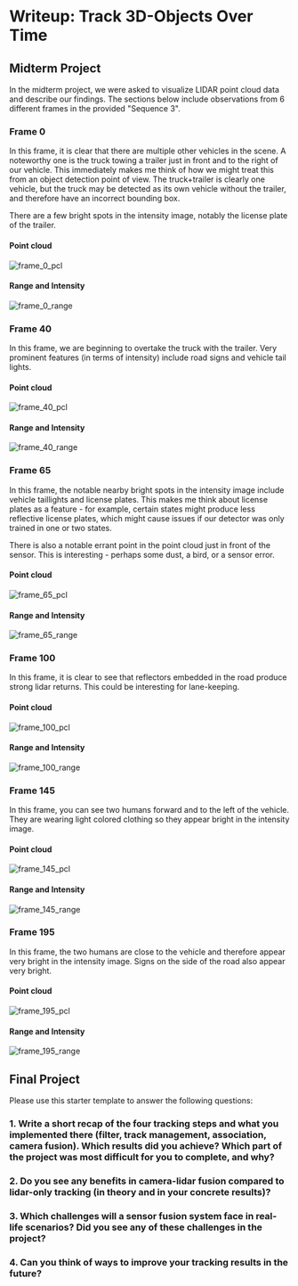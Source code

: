 # Writeup: Track 3D-Objects Over Time

## Midterm Project

In the midterm project, we were asked to visualize LIDAR point cloud data and describe our findings. The sections below include observations from 6 different frames in the provided "Sequence 3".

### Frame 0

In this frame, it is clear that there are multiple other vehicles in the scene. A noteworthy one is the truck towing a trailer just in front and to the right of our vehicle. This immediately makes me think of how we might treat this from an object detection point of view. The truck+trailer is clearly one vehicle, but the truck may be detected as its own vehicle without the trailer, and therefore have an incorrect bounding box.

There are a few bright spots in the intensity image, notably the license plate of the trailer.

#### Point cloud

![frame_0_pcl](img/project_step_1/frame_0_pcl.png)

#### Range and Intensity

![frame_0_range](img/project_step_1/frame_0_range.png)

### Frame 40

In this frame, we are beginning to overtake the truck with the trailer. Very prominent features (in terms of intensity) include road signs and vehicle tail lights.

#### Point cloud

![frame_40_pcl](img/project_step_1/frame_40_pcl.png)

#### Range and Intensity

![frame_40_range](img/project_step_1/frame_40_range.png)

### Frame 65

In this frame, the notable nearby bright spots in the intensity image include vehicle taillights and license plates. This makes me think about license plates as a feature - for example, certain states might produce less reflective license plates, which might cause issues if our detector was only trained in one or two states.

There is also a notable errant point in the point cloud just in front of the sensor. This is interesting - perhaps some dust, a bird, or a sensor error.

#### Point cloud

![frame_65_pcl](img/project_step_1/frame_65_pcl.png)

#### Range and Intensity

![frame_65_range](img/project_step_1/frame_65_range.png)

### Frame 100

In this frame, it is clear to see that reflectors embedded in the road produce strong lidar returns. This could be interesting for lane-keeping.

#### Point cloud

![frame_100_pcl](img/project_step_1/frame_100_pcl.png)

#### Range and Intensity

![frame_100_range](img/project_step_1/frame_100_range.png)

### Frame 145

In this frame, you can see two humans forward and to the left of the vehicle. They are wearing light colored clothing so they appear bright in the intensity image.

#### Point cloud

![frame_145_pcl](img/project_step_1/frame_145_pcl.png)

#### Range and Intensity

![frame_145_range](img/project_step_1/frame_145_range.png)

### Frame 195

In this frame, the two humans are close to the vehicle and therefore appear very bright in the intensity image. Signs on the side of the road also appear very bright.

#### Point cloud

![frame_195_pcl](img/project_step_1/frame_195_pcl.png)

#### Range and Intensity

![frame_195_range](img/project_step_1/frame_195_range.png)


## Final Project

Please use this starter template to answer the following questions:

### 1. Write a short recap of the four tracking steps and what you implemented there (filter, track management, association, camera fusion). Which results did you achieve? Which part of the project was most difficult for you to complete, and why?


### 2. Do you see any benefits in camera-lidar fusion compared to lidar-only tracking (in theory and in your concrete results)? 


### 3. Which challenges will a sensor fusion system face in real-life scenarios? Did you see any of these challenges in the project?


### 4. Can you think of ways to improve your tracking results in the future?
